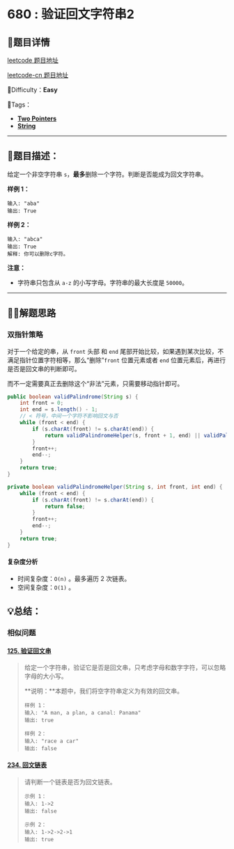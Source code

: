 # 680 : 验证回文字符串2

## 📌题目详情

[leetcode 题目地址](https://leetcode.com/problems/valid-palindrome-ii/)

[leetcode-cn 题目地址](https://leetcode-cn.com/problems/valid-palindrome-ii/)

📗Difficulty：**Easy**	

🎯Tags：

+ **[Two Pointers](https://leetcode.com/tag/two-pointers/)** 
+ **[String](https://leetcode.com/tag/string/)**

---

## 📃题目描述：

给定一个非空字符串 `s`，**最多**删除一个字符。判断是否能成为回文字符串。 

**样例 1：**

```
输入: "aba"
输出: True
```



**样例 2：**

```
输入: "abca"
输出: True
解释: 你可以删除c字符。
```

**注意：**

+ 字符串只包含从 `a-z` 的小写字母。字符串的最大长度是 `50000`。 

****

## 🏹🎯解题思路

### 双指针策略

对于一个给定的串，从 `front` 头部 和 `end` 尾部开始比较，如果遇到某次比较，不满足指针位置字符相等，那么“删除”`front` 位置元素或者 `end` 位置元素后，再进行是否是回文串的判断即可。

而不一定需要真正去删除这个“非法”元素，只需要移动指针即可。

```java
public boolean validPalindrome(String s) {
    int front = 0;
    int end = s.length() - 1;
    // < 符号，中间一个字符不影响回文与否
    while (front < end) {
        if (s.charAt(front) != s.charAt(end)) {
            return validPalindromeHelper(s, front + 1, end) || validPalindromeHelper(s, front, end - 1);
        }
        front++;
        end--;
    }
    return true;
}

private boolean validPalindromeHelper(String s, int front, int end) {
    while (front < end) {
        if (s.charAt(front) != s.charAt(end)) {
            return false;
        }
        front++;
        end--;
    }
    return true;
}
```



#### 复杂度分析

+ 时间复杂度：`O(n)` 。最多遍历 2 次链表。
+ 空间复杂度：`O(1)` 。



## 💡总结：

### 相似问题

#### [125. 验证回文串](https://leetcode-cn.com/problems/valid-palindrome/)

> 给定一个字符串，验证它是否是回文串，只考虑字母和数字字符，可以忽略字母的大小写。
>
> **说明：**本题中，我们将空字符串定义为有效的回文串。
>
> ```
> 样例 1：
> 输入: "A man, a plan, a canal: Panama"
> 输出: true
> ```
>
> ```
> 样例 2：
> 输入: "race a car"
> 输出: false
> ```



#### [234. 回文链表](https://leetcode-cn.com/problems/palindrome-linked-list/)

>  请判断一个链表是否为回文链表。 
>
> ```
> 示例 1：
> 输入: 1->2
> 输出: false
> ```
>
> ```
> 示例 2：
> 输入: 1->2->2->1
> 输出: true
> ```





